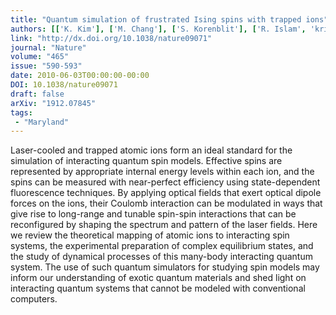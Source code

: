 ```yaml
---
title: "Quantum simulation of frustrated Ising spins with trapped ions"
authors: [['K. Kim'], ['M. Chang'], ['S. Korenblit'], ['R. Islam', 'krislam'], ['E. E. Edwards'], ['J. K. Freericks'], ['G. Lin'], ['L. Duan'], ['C. Monroe']]
link: "http://dx.doi.org/10.1038/nature09071"
journal: "Nature"
volume: "465"
issue: "590-593"
date: 2010-06-03T00:00:00-00:00
DOI: 10.1038/nature09071
draft: false
arXiv: "1912.07845"
tags:
 - "Maryland"
---
```



Laser-cooled and trapped atomic ions form an ideal standard for the
simulation of interacting quantum spin models. Effective spins are represented
by appropriate internal energy levels within each ion, and the spins can be
measured with near-perfect efficiency using state-dependent fluorescence
techniques. By applying optical fields that exert optical dipole forces on the
ions, their Coulomb interaction can be modulated in ways that give rise to
long-range and tunable spin-spin interactions that can be reconfigured by
shaping the spectrum and pattern of the laser fields. Here we review the
theoretical mapping of atomic ions to interacting spin systems, the
experimental preparation of complex equilibrium states, and the study of
dynamical processes of this many-body interacting quantum system. The use of
such quantum simulators for studying spin models may inform our understanding
of exotic quantum materials and shed light on interacting quantum systems that
cannot be modeled with conventional computers.
